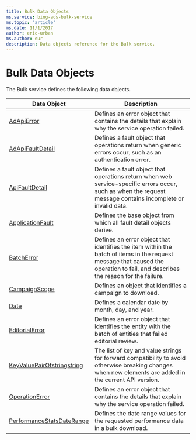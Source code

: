 ```yaml
---
title: Bulk Data Objects
ms.service: bing-ads-bulk-service
ms.topic: "article"
ms.date: 11/1/2017
author: eric-urban
ms.author: eur
description: Data objects reference for the Bulk service.
---
```

# Bulk Data Objects
The Bulk service defines the following data objects.

|Data Object|Description|
|---|---|
|[AdApiError](adapierror.md)|Defines an error object that contains the details that explain why the service operation failed.|
|[AdApiFaultDetail](adapifaultdetail.md)|Defines a fault object that operations return when generic errors occur, such as an authentication error.|
|[ApiFaultDetail](apifaultdetail.md)|Defines a fault object that operations return when web service-specific errors occur, such as when the request message contains incomplete or invalid data.|
|[ApplicationFault](applicationfault.md)|Defines the base object from which all fault detail objects derive.|
|[BatchError](batcherror.md)|Defines an error object that identifies the item within the batch of items in the request message that caused the operation to fail, and describes the reason for the failure.|
|[CampaignScope](campaignscope.md)|Defines an object that identifies a campaign to download.|
|[Date](date.md)|Defines a calendar date by month, day, and year.|
|[EditorialError](editorialerror.md)|Defines an error object that identifies the entity with the batch of entities that failed editorial review.|
|[KeyValuePairOfstringstring](keyvaluepairofstringstring.md)|The list of key and value strings for forward compatibility to avoid otherwise breaking changes when new elements are added in the current API version.|
|[OperationError](operationerror.md)|Defines an error object that contains the details that explain why the service operation failed.|
|[PerformanceStatsDateRange](performancestatsdaterange.md)|Defines the date range values for the requested performance data in a bulk download.|
